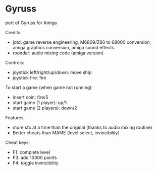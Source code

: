 # Gyruss
port of Gyruss for Amiga

Credits:

- jotd: game reverse engineering, M6809/Z80 to 68000 conversion, 
        amiga graphics conversion, amiga sound effects
- roondar: audio mixing code (amiga version)

Controls:

- joystick left/right/up/down: move ship
- joystick fire: fire

To start a game (when game not running):

- insert coin: fire/5
- start game (1 player): up/1
- start game (2 players): down/2

Features:

- more sfx at a time than the original (thanks to audio mixing
  routine)
- Better cheats than MAME (level select, invincibility)

Cheat keys:
- F1: complete level
- F3: add 10000 points
- F4: toggle invincibility